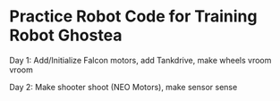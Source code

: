 # Practice Robot Code for Training Robot Ghostea

Day 1: Add/Initialize Falcon motors, add Tankdrive, make wheels vroom vroom

Day 2: Make shooter shoot (NEO Motors), make sensor sense
